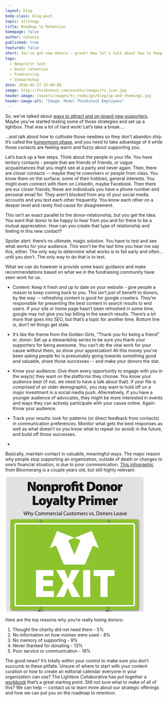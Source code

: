 ```yaml
---
layout: blog
body-class: blog-post
topic: strategy
title: Roadmap to Retention
homepage: false
author: natania
published: true
featured: false
short: You've got new donors - great! Now let's talk about how to keep them.
tags:
  - Nonprofit tech
  - Donor retention
  - Fundraising
  - Stewardship
date: 2016-05-27 15:00:00
image: http://thinkshout.com/assets/images/ts_icon.jpg
header-image: /assets/images/ts_redesign/blog/up-and-theming1.jpg
header-image-alt: "Image: Model Thinkshout Employees"
---
```


So, we’ve talked about [ways to attract and on-board new supporters](https://thinkshout.com/blog/2016/03/rethinking-strategies-for-online-donor-acquisition/). Maybe you’ve started testing some of those strategies and set up a lightbox. That was a lot of hard work! Let’s take a break….

...and talk about how to cultivate those newbies so they don’t abandon ship. It’s called the [honeymoon phase](http://www.pamelagrow.com/7256/are-you-taking-advantage-of-the-honeymoon-phase-in-your-nonprofit-marketing/), and you need to take advantage of it while those contacts are feeling warm and fuzzy about supporting you.  

Let’s back up a few steps. Think about the people in your life. You have tertiary contacts - people that are friends of friends, or vague acquaintances that you might see at a party and never again. Then, there are closer contacts -- maybe they’re coworkers or people from class. You know them on the surface; some of their hobbies, general interests. You might even connect with them on LinkedIn, maybe Facebook. Then there are our closer friends; these are individuals you have a phone number and personal email for. They aren’t blocked from any of your social media accounts and you text each other frequently. You know each other on a deeper level and rarely find cause for disagreement.

This isn’t an exact parallel to the donor-relationship, but you get the idea. You want that donor to be happy to hear from you and for there to be a mutual appreciation. How can you create that type of relationship and feeling in this new contact?

Spoiler alert: there’s no ultimate, magic solution. You have to test and see what works for your audience. This won’t be the last time you hear me say this, either. The only way to determine what works is to fail early and often… until you don’t. The only way to do that is to test.

What we can do however is provide some basic guidance and make recommendations based on what we in the fundraising community have seen work for us. 

* Content: Keep it fresh and up to date on your website - give people a reason to keep coming back to you. This isn’t just of benefit to donors, by the way -- refreshing content is good for google crawlers. They’re responsible for presenting the best content in search results to end users. If your site or home page hasn’t been refreshed in some time, google may not give you top billing in the search results. There’s a lot more that goes into SEO, but that’s a topic for another time. Bottom line is, don’t let things get stale.

* It’s like the theme from the Golden Girls, “Thank you for being a friend” er, donor: Set up a stewardship series to be sure you thank your supporters for being awesome. You can’t do the vital work for your cause without them, so show your appreciation! All this money you’ve been asking people for is presumably going towards something good and valuable, share those successes -- and make your donors the star.

* Know your audience: Give them every opportunity to engage with you in the way(s) they want on the platforms they choose. You know your audience best (if not, we need to have a talk about that). If your file is comprised of an older demographic, you may want to hold off on a major investment in a social media push. Alternatively, if you have a younger audience of advocates, they might be more interested in events and ways they can actively participate with your cause online. Again: Know your audience.

* Track your results: look for patterns (or direct feedback from contacts) in communication preferences. Monitor what gets the best responses as well as what doesn’t so you know what to repeat (or avoid) in the future, and build off those successes.  
* 
Basically, maintain contact in valuable, meaningful ways. The major reason why people stop supporting an organization, outside of death or changes to one’s financial situation, is due to poor communication. [This infographic]( https://i0.wp.com/fundraisingcoach.com/blog/wp-content/uploads/2013/04/GuestPost-Jay-Love-Why-Donors-Stop-Their-Support.png ) from Bloomerang is a couple years old, but still highly relevant:

![retention-info.png](/assets/images/blog/retention-info.png)

Here are the top reasons why you’re really losing donors:

1. Thought the charity did not need them - 5%
2. No information on how monies were used - 8%
3. No memory of supporting - 9%
4. Never thanked for donating - 13%
5. Poor service or communication - 18%

The good news? It’s totally within your control to make sure you don’t succumb to these pitfalls. Unsure of where to start with your content curation or how to create an editorial calendar everyone in your organization can use? The Lightbox Collaborative has put together a [workbook](https://docs.google.com/spreadsheets/d/15jQdv2ITgbUjUZ7U9i2ZEH30aiNiBk95RzX4arE4rAw/edit#gid=0) that’s a great starting point. Still not sure what to make of all of this? We can help -- contact us to learn more about our strategic offerings and how we can put you on the roadmap to retention.
